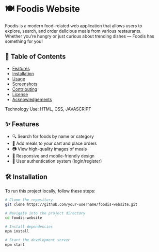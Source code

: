 # 🍽️ Foodis Website

Foodis is a modern food-related web application that allows users to explore, search, and order 
delicious meals from various restaurants. Whether you're hungry or just curious about trending dishes — Foodis has something for you!

## 📂 Table of Contents
- [Features](#features)
- [Installation](#installation)
- [Usage](#usage)
- [Screenshots](#screenshots)
- [Contributing](#contributing)
- [License](#license)
- [Acknowledgements](#acknowledgements)

Technology Use: HTML, CSS, JAVASCRIPT

## ✨ Features
- 🔍 Search for foods by name or category
- 🛒 Add meals to your cart and place orders
- 📷 View high-quality images of meals
- 📝 Responsive and mobile-friendly design
- 🔐 User authentication system (login/register)

## 🛠️ Installation

To run this project locally, follow these steps:

```bash
# Clone the repository
git clone https://github.com/your-username/foodis-website.git

# Navigate into the project directory
cd foodis-website

# Install dependencies
npm install

# Start the development server
npm start

